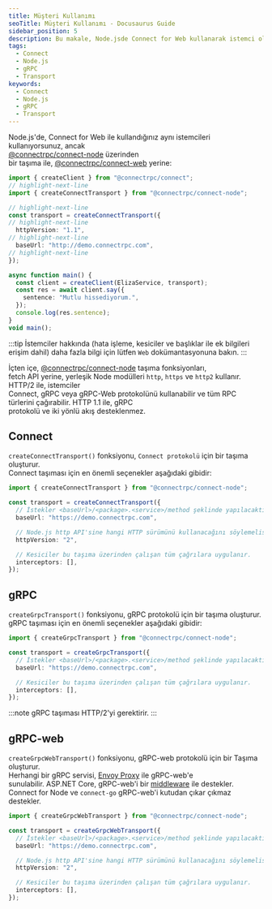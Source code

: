 ```yaml
---
title: Müşteri Kullanımı
seoTitle: Müşteri Kullanımı - Docusaurus Guide
sidebar_position: 5
description: Bu makale, Node.jsde Connect for Web kullanarak istemci oluşturmaya yönelik adımları açıklamaktadır.
tags: 
  - Connect
  - Node.js
  - gRPC
  - Transport
keywords: 
  - Connect
  - Node.js
  - gRPC
  - Transport
---
```

Node.js'de, Connect for Web ile kullandığınız aynı istemcileri kullanıyorsunuz, ancak  
[@connectrpc/connect-node](https://www.npmjs.com/package/@connectrpc/connect-node) üzerinden  
bir taşıma ile, [@connectrpc/connect-web](https://www.npmjs.com/package/@connectrpc/connect-web) yerine:

```typescript
import { createClient } from "@connectrpc/connect";
// highlight-next-line
import { createConnectTransport } from "@connectrpc/connect-node";

// highlight-next-line
const transport = createConnectTransport({
// highlight-next-line
  httpVersion: "1.1",
// highlight-next-line
  baseUrl: "http://demo.connectrpc.com",
// highlight-next-line
});

async function main() {
  const client = createClient(ElizaService, transport);
  const res = await client.say({
    sentence: "Mutlu hissediyorum.",
  });
  console.log(res.sentence);
}
void main();
```

:::tip
İstemciler hakkında (hata işleme, kesiciler ve başlıklar ile ek bilgileri erişim dahil) daha fazla bilgi için lütfen `Web` dokümantasyonuna bakın.
:::

İçten içe, [@connectrpc/connect-node](https://www.npmjs.com/package/@connectrpc/connect-node) taşıma fonksiyonları,  
fetch API yerine, yerleşik Node modülleri `http`, `https` ve `http2` kullanır. HTTP/2 ile, istemciler  
Connect, gRPC veya gRPC-Web protokolünü kullanabilir ve tüm RPC türlerini çağırabilir. HTTP 1.1 ile, gRPC  
protokolü ve iki yönlü akış desteklenmez.

## Connect

`createConnectTransport()` fonksiyonu, `Connect protokolü` için bir taşıma oluşturur.  
Connect taşıması için en önemli seçenekler aşağıdaki gibidir:

```ts
import { createConnectTransport } from "@connectrpc/connect-node";

const transport = createConnectTransport({
  // İstekler <baseUrl>/<package>.<service>/method şeklinde yapılacaktır
  baseUrl: "https://demo.connectrpc.com",

  // Node.js http API'sine hangi HTTP sürümünü kullanacağını söylemelisiniz.
  httpVersion: "2",

  // Kesiciler bu taşıma üzerinden çalışan tüm çağrılara uygulanır.
  interceptors: [],
});
```

## gRPC

`createGrpcTransport()` fonksiyonu, gRPC protokolü için bir taşıma oluşturur.  
gRPC taşıması için en önemli seçenekler aşağıdaki gibidir:

```ts
import { createGrpcTransport } from "@connectrpc/connect-node";

const transport = createGrpcTransport({
  // İstekler <baseUrl>/<package>.<service>/method şeklinde yapılacaktır
  baseUrl: "https://demo.connectrpc.com",

  // Kesiciler bu taşıma üzerinden çalışan tüm çağrılara uygulanır.
  interceptors: [],
});
```

:::note
gRPC taşıması HTTP/2'yi gerektirir.
:::

## gRPC-web

`createGrpcWebTransport()` fonksiyonu, gRPC-web protokolü için bir Taşıma oluşturur.  
Herhangi bir gRPC servisi, [Envoy Proxy](https://www.envoyproxy.io/) ile gRPC-web'e  
sunulabilir. ASP.NET Core, gRPC-web'i bir [middleware](https://docs.microsoft.com/en-us/aspnet/core/grpc/browser?view=aspnetcore-6.0) ile destekler.  
Connect for Node ve `connect-go` gRPC-web'i kutudan çıkar çıkmaz destekler.

```ts
import { createGrpcWebTransport } from "@connectrpc/connect-node";

const transport = createGrpcWebTransport({
  // İstekler <baseUrl>/<package>.<service>/method şeklinde yapılacaktır
  baseUrl: "https://demo.connectrpc.com",

  // Node.js http API'sine hangi HTTP sürümünü kullanacağını söylemelisiniz.
  httpVersion: "2",

  // Kesiciler bu taşıma üzerinden çalışan tüm çağrılara uygulanır.
  interceptors: [],
});
```